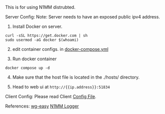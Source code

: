 This is for using N1MM distrubted.

Server Config: 
Note: Server needs to have an exposed  public ipv4 address.
1. Install Docker on server. 
```
curl -sSL https://get.docker.com | sh
sudo usermod -aG docker $(whoami)
```
2. edit container configs. in [docker-compose.yml](./docker-compose.yml)

3. Run docker container
```
docker compose up -d
```

4. Make sure that the host file is located in the ./hosts/ directory. 

5. Head to web ui at `http://{{ip.address}}:51834`

Client Config: Please read Client [Config File](./Client_VPN_Config.pdf).


References:
[wg-easy](https://github.com/wg-easy/wg-ea0sy)
[N1MM Logger ](https://n1mmwp.hamdocs.com/)
